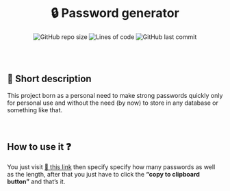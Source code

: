<h1 align="center">🔒 Password generator</h1>

<p align="center">
	<img alt="GitHub repo size" src="https://img.shields.io/github/repo-size/blackc0mb/gpwd">
	<img alt="Lines of code" src="https://img.shields.io/tokei/lines/github/blackc0mb/gpwd">
	<img alt="GitHub last commit" src="https://img.shields.io/github/last-commit/blackc0mb/gpwd">
</p><br/><br/>

## 📌 Short description  
This project born as a personal need to make strong passwords quickly only for personal use and without the need (by now) to store in any database or something like that.<br/><br/><br/>



## How to use it ❓  
You just visit <a href="https://tmorales.dev/gpwd/" target="_blank">🔗 this link</a> then specify specify how many passwords as well as the length, after that you just have to click the **“copy to clipboard button”** and that’s it.   